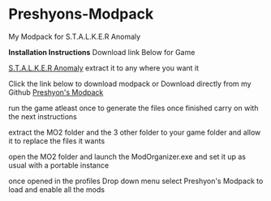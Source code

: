 # Preshyons-Modpack
My Modpack for S.T.A.L.K.E.R Anomaly

**Installation Instructions**
Download link Below for Game

[S.T.A.L.K.E.R Anomaly](https://www.moddb.com/mods/stalker-anomaly)
extract it to any where you want it

Click the link below to download modpack
or Download directly from my Github
[Preshyon's Modpack]()

run the game atleast once to generate the files once finished carry on with the next instructions

extract the MO2 folder and the 3 other folder to your game folder and allow it to replace the files it wants

open the MO2 folder and launch the ModOrganizer.exe and set it up as usual with a portable instance

once opened in the profiles Drop down menu select Preshyon's Modpack to load and enable all the mods

